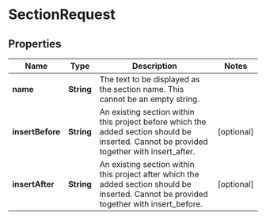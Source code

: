 

# SectionRequest


## Properties

| Name | Type | Description | Notes |
|------------ | ------------- | ------------- | -------------|
|**name** | **String** | The text to be displayed as the section name. This cannot be an empty string. |  |
|**insertBefore** | **String** | An existing section within this project before which the added section should be inserted. Cannot be provided together with insert_after. |  [optional] |
|**insertAfter** | **String** | An existing section within this project after which the added section should be inserted. Cannot be provided together with insert_before. |  [optional] |



